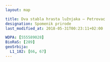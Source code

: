 ```yaml
---
layout: map

title: Dva stabla hrasta lužnjaka – Petrovac
designation: Spomenik prirode
last_modified_at: 2018-05-31T00:23:11+02:00

WDPA: [555589028]
BioRaS: [289]
geoSrbija:
  L1_182: [66, 67]
---
```

